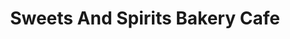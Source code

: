 ---
title: "Sweets And Spirits Bakery Cafe"
url: /jefferson/sweets-and-spirits-bakery-cafe/
shop: Bäckerei
---